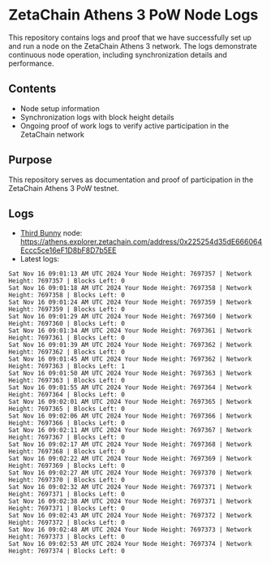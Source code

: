 # ZetaChain Athens 3 PoW Node Logs
This repository contains logs and proof that we have successfully set up and run a node on the ZetaChain Athens 3 network. The logs demonstrate continuous node operation, including synchronization details and performance.

## Contents
- Node setup information
- Synchronization logs with block height details
- Ongoing proof of work logs to verify active participation in the ZetaChain network

## Purpose
This repository serves as documentation and proof of participation in the ZetaChain Athens 3 PoW testnet.

## Logs

- [Third Bunny](https://thirdbunny.xyz/) node: https://athens.explorer.zetachain.com/address/0x225254d35dE666064Eccc5ce16eF1D8bF8D7b5EE
- Latest logs:
```
Sat Nov 16 09:01:13 AM UTC 2024 Your Node Height: 7697357 | Network Height: 7697357 | Blocks Left: 0
Sat Nov 16 09:01:18 AM UTC 2024 Your Node Height: 7697358 | Network Height: 7697358 | Blocks Left: 0
Sat Nov 16 09:01:24 AM UTC 2024 Your Node Height: 7697359 | Network Height: 7697359 | Blocks Left: 0
Sat Nov 16 09:01:29 AM UTC 2024 Your Node Height: 7697360 | Network Height: 7697360 | Blocks Left: 0
Sat Nov 16 09:01:34 AM UTC 2024 Your Node Height: 7697361 | Network Height: 7697361 | Blocks Left: 0
Sat Nov 16 09:01:39 AM UTC 2024 Your Node Height: 7697362 | Network Height: 7697362 | Blocks Left: 0
Sat Nov 16 09:01:45 AM UTC 2024 Your Node Height: 7697362 | Network Height: 7697363 | Blocks Left: 1
Sat Nov 16 09:01:50 AM UTC 2024 Your Node Height: 7697363 | Network Height: 7697363 | Blocks Left: 0
Sat Nov 16 09:01:55 AM UTC 2024 Your Node Height: 7697364 | Network Height: 7697364 | Blocks Left: 0
Sat Nov 16 09:02:01 AM UTC 2024 Your Node Height: 7697365 | Network Height: 7697365 | Blocks Left: 0
Sat Nov 16 09:02:06 AM UTC 2024 Your Node Height: 7697366 | Network Height: 7697366 | Blocks Left: 0
Sat Nov 16 09:02:11 AM UTC 2024 Your Node Height: 7697367 | Network Height: 7697367 | Blocks Left: 0
Sat Nov 16 09:02:17 AM UTC 2024 Your Node Height: 7697368 | Network Height: 7697368 | Blocks Left: 0
Sat Nov 16 09:02:22 AM UTC 2024 Your Node Height: 7697369 | Network Height: 7697369 | Blocks Left: 0
Sat Nov 16 09:02:27 AM UTC 2024 Your Node Height: 7697370 | Network Height: 7697370 | Blocks Left: 0
Sat Nov 16 09:02:32 AM UTC 2024 Your Node Height: 7697371 | Network Height: 7697371 | Blocks Left: 0
Sat Nov 16 09:02:38 AM UTC 2024 Your Node Height: 7697371 | Network Height: 7697371 | Blocks Left: 0
Sat Nov 16 09:02:43 AM UTC 2024 Your Node Height: 7697372 | Network Height: 7697372 | Blocks Left: 0
Sat Nov 16 09:02:48 AM UTC 2024 Your Node Height: 7697373 | Network Height: 7697373 | Blocks Left: 0
Sat Nov 16 09:02:53 AM UTC 2024 Your Node Height: 7697374 | Network Height: 7697374 | Blocks Left: 0
```
